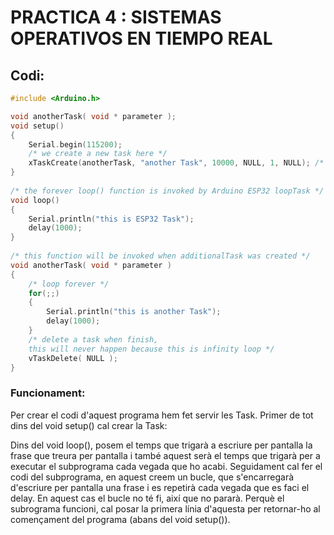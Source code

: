# PRACTICA 4 : SISTEMAS OPERATIVOS EN TIEMPO REAL

## Codi:

```C++
#include <Arduino.h>

void anotherTask( void * parameter );
void setup()
{
    Serial.begin(115200);
    /* we create a new task here */
    xTaskCreate(anotherTask, "another Task", 10000, NULL, 1, NULL); /* Task handle to keep track of created task */
}
 
/* the forever loop() function is invoked by Arduino ESP32 loopTask */
void loop()
{
    Serial.println("this is ESP32 Task");
    delay(1000);
}
 
/* this function will be invoked when additionalTask was created */
void anotherTask( void * parameter )
{
    /* loop forever */
    for(;;)
    {
        Serial.println("this is another Task");
        delay(1000);
    }
    /* delete a task when finish,
    this will never happen because this is infinity loop */
    vTaskDelete( NULL );
}

```

### Funcionament:

Per crear el codi d'aquest programa hem fet servir les Task. Primer de tot dins del void setup() cal crear la Task:

Dins del void loop(), posem el temps que trigarà a escriure per pantalla la frase que treura per pantalla i també aquest serà el temps que trigarà per a executar el subprograma cada vegada que ho acabi. Seguidament cal fer el codi del subprograma, en aquest creem un bucle, que s'encarregarà d'escriure per pantalla una frase i es repetirà cada vegada que es faci el delay. En aquest cas el bucle no té fi, així que no pararà. Perquè el subrograma funcioni, cal posar la primera línia d'aquesta per retornar-ho al començament del programa (abans del void setup()).